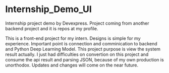 # Internship_Demo_UI
Internship project demo by Devexpress. Project coming from another backend project and it is repos at my profile.

This is a front-end project for my intern. Designs is simple for my experience. Important point is connection and comminication to backend and Python Deep Learning Model. This 
project purpose is view the system result actually. I just had difficulties on convertion on this project and consume the api result and parsing JSON, because of my own 
production is unorthodox. Updates and changes will come on the near future.
